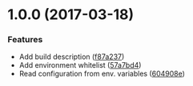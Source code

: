 <a name="1.0.0"></a>
# 1.0.0 (2017-03-18)


### Features

* Add build description ([f87a237](http://git@srv-gitlab.abc-objectif.local:julien.bianchi/jenkins/commits/f87a237))
* Add environment whitelist ([57a7bd4](http://git@srv-gitlab.abc-objectif.local:julien.bianchi/jenkins/commits/57a7bd4))
* Read configuration from env. variables ([604908e](http://git@srv-gitlab.abc-objectif.local:julien.bianchi/jenkins/commits/604908e))



